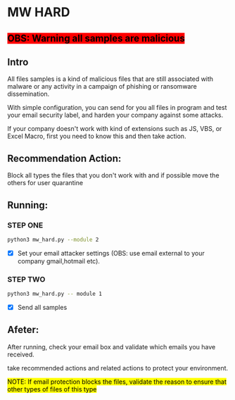 # MW HARD


## <mark style="background-color: #FF0000">OBS: Warning all samples are malicious</mark>

## Intro

All files samples is a kind of malicious files that are still associated with malware or any activity in a campaign of phishing or ransomware dissemination.

With simple configuration, you can send for you all files in program and test your email security label, and harden your company against some attacks.


If your company doesn't work with kind of extensions such as JS, VBS, or Excel Macro, first you need to know this and then take action.

## Recommendation Action:

Block all types the files that you don't work with and if possible move the others for user quarantine


## Running:

### STEP ONE
```bash
python3 mw_hard.py --module 2
```
- [x] Set your email attacker settings (OBS: use email external to your company gmail,hotmail etc).

### STEP TWO
```bash
python3 mw_hard.py -- module 1 
```
- [x] Send all samples
    
    
## Afeter:

After running, check your email box and validate which emails you have received.

take recommended actions and related actions to protect your environment.

<mark>NOTE: If email protection blocks the files, validate the reason to ensure that other types of files of this type</mark>
